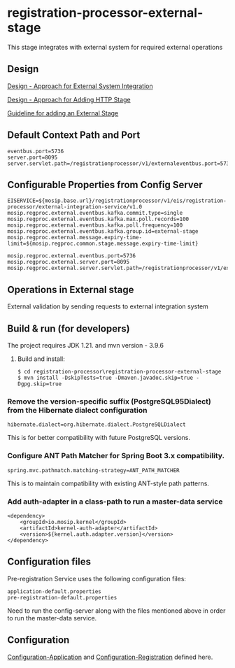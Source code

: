 # registration-processor-external-stage

This stage integrates with external system for required external operations

## Design
[Design - Approach for External System Integration](https://github.com/mosip/registration/blob/master/design/registration-processor/Approach_for_external_system_integration.md)

[Design - Approach for Adding HTTP Stage](https://github.com/mosip/registration/blob/master/design/registration-processor/Approach_for_http_integration.md)

[Guideline for adding an External Stage](https://github.com/mosip/registration/blob/master/design/registration-processor/External_System_Integration_Guide.md)

## Default Context Path and Port
```
eventbus.port=5736
server.port=8095
server.servlet.path=/registrationprocessor/v1/externaleventbus.port=5736
```
## Configurable Properties from Config Server
```
EISERVICE=${mosip.base.url}/registrationprocessor/v1/eis/registration-processor/external-integration-service/v1.0
mosip.regproc.external.eventbus.kafka.commit.type=single
mosip.regproc.external.eventbus.kafka.max.poll.records=100
mosip.regproc.external.eventbus.kafka.poll.frequency=100
mosip.regproc.external.eventbus.kafka.group.id=external-stage
mosip.regproc.external.message.expiry-time-limit=${mosip.regproc.common.stage.message.expiry-time-limit}

mosip.regproc.external.eventbus.port=5736
mosip.regproc.external.server.port=8095
mosip.regproc.external.server.servlet.path=/registrationprocessor/v1/external
```
## Operations in External stage
External validation by sending requests to external integration system

## Build & run (for developers)
The project requires JDK 1.21.
and mvn version - 3.9.6

1. Build and install:
    ```
    $ cd registration-processor\registration-processor-external-stage
    $ mvn install -DskipTests=true -Dmaven.javadoc.skip=true -Dgpg.skip=true
    ```

### Remove the version-specific suffix (PostgreSQL95Dialect) from the Hibernate dialect configuration
   ```
   hibernate.dialect=org.hibernate.dialect.PostgreSQLDialect
   ```
This is for better compatibility with future PostgreSQL versions.

### Configure ANT Path Matcher for Spring Boot 3.x compatibility.
   ```
   spring.mvc.pathmatch.matching-strategy=ANT_PATH_MATCHER
   ```
This is to maintain compatibility with existing ANT-style path patterns.

### Add auth-adapter in a class-path to run a master-data service
   ```
   <dependency>
       <groupId>io.mosip.kernel</groupId>
       <artifactId>kernel-auth-adapter</artifactId>
       <version>${kernel.auth.adapter.version}</version>
   </dependency>
   ```

## Configuration files
Pre-registration Service uses the following configuration files:
```
application-default.properties
pre-registration-default.properties
```
Need to run the config-server along with the files mentioned above in order to run the master-data service.

## Configuration
[Configuration-Application](https://github.com/mosip/mosip-config/blob/develop/application-default.properties) and
[Configuration-Registration](https://github.com/mosip/mosip-config/blob/develop/registration-default.properties) defined here.
